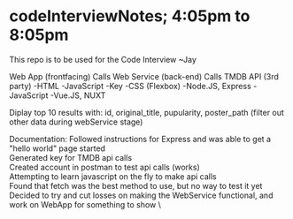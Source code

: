 # codeInterviewNotes; 4:05pm to 8:05pm
This repo is to be used for the Code Interview
~Jay


Web App (frontfacing)   Calls   Web Service (back-end)  Calls TMDB API (3rd party)
-HTML                           -JavaScript                    -Key
-CSS (Flexbox)                     -Node.JS, Express
-JavaScript
   -Vue.JS, NUXT

Diplay top 10 results with: id, original_title, pupularity, poster_path (filter out other data during webService stage)

Documentation:
Followed instructions for Express and was able to get a "hello world" page started \
Generated key for TMDB api calls \
Created account in postman to test api calls (works) \
Attempting to learn javascript on the fly to make api calls \
Found that fetch was the best method to use, but no way to test it yet \
Decided to try and cut losses on making the WebService functional, and work on WebApp for something to show \
